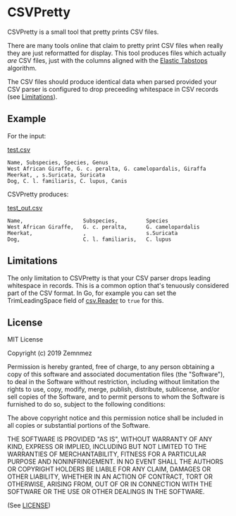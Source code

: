 CSVPretty
=============================================================================
[CSVPretty]: #CSVPretty

CSVPretty is a small tool that pretty prints CSV files.

There are many tools online that claim to pretty print CSV files when 
really they are just reformatted for display. This tool produces files
which actually *are* CSV files, just with the columns aligned with the
[Elastic Tabstops] algorithm.

The CSV files should produce identical data when parsed provided your 
CSV parser is configured to drop preceeding whitespace in CSV records
(see [Limitations]).

[Elastic Tabstops]: https://godoc.org/text/tabwriter



Example
-----------------------------------------------------------------------------
[Example]: #example

For the input:

[test.csv                                                      ](test.csv)
~~~~~~~~~~~~~~~~~~~~~~~~~~~~~~~~~~~~~~~~~~~~~~~~~~~~~~~~~~~~~~~~      csv
Name, Subspecies, Species, Genus
West African Giraffe, G. c. peralta, G. camelopardalis, Giraffa
Meerkat, , s.Suricata, Suricata
Dog, C. l. familiaris, C. lupus, Canis
~~~~~~~~~~~~~~~~~~~~~~~~~~~~~~~~~~~~~~~~~~~~~~~~~~~~~~~~~~~~~~~~



CSVPretty produces:

[test_out.csv                                                  ](test_out.csv)
~~~~~~~~~~~~~~~~~~~~~~~~~~~~~~~~~~~~~~~~~~~~~~~~~~~~~~~~~~~~~~~~          csv
Name,                   Subspecies,         Species
West African Giraffe,   G. c. peralta,      G. camelopardalis
Meerkat,                ,                   s.Suricata
Dog,                    C. l. familiaris,   C. lupus
~~~~~~~~~~~~~~~~~~~~~~~~~~~~~~~~~~~~~~~~~~~~~~~~~~~~~~~~~~~~~~~~



Limitations
-----------------------------------------------------------------------------
[Limitations]: #limitations

The only limitation to CSVPretty is that your CSV parser drops leading
whitespace in records. This is a common option that's tenuously
considered part of the CSV format. In Go, for example you can set the 
TrimLeadingSpace field of [csv.Reader] to `true` for this.

[csv.Reader]: https://godoc.org/encoding/csv



License
-----------------------------------------------------------------------------
[License]: #license


MIT License

Copyright (c) 2019 Zemnmez

Permission is hereby granted, free of charge, to any person obtaining a copy
of this software and associated documentation files (the "Software"), to deal
in the Software without restriction, including without limitation the rights
to use, copy, modify, merge, publish, distribute, sublicense, and/or sell
copies of the Software, and to permit persons to whom the Software is
furnished to do so, subject to the following conditions:

The above copyright notice and this permission notice shall be included in all
copies or substantial portions of the Software.

THE SOFTWARE IS PROVIDED "AS IS", WITHOUT WARRANTY OF ANY KIND, EXPRESS OR
IMPLIED, INCLUDING BUT NOT LIMITED TO THE WARRANTIES OF MERCHANTABILITY,
FITNESS FOR A PARTICULAR PURPOSE AND NONINFRINGEMENT. IN NO EVENT SHALL THE
AUTHORS OR COPYRIGHT HOLDERS BE LIABLE FOR ANY CLAIM, DAMAGES OR OTHER
LIABILITY, WHETHER IN AN ACTION OF CONTRACT, TORT OR OTHERWISE, ARISING FROM,
OUT OF OR IN CONNECTION WITH THE SOFTWARE OR THE USE OR OTHER DEALINGS IN THE
SOFTWARE.

(See [LICENSE])

[LICENSE]: LICENSE